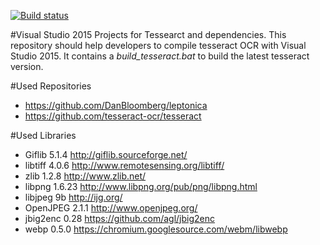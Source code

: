 [![Build status](https://ci.appveyor.com/api/projects/status/nli486fa8syrwb0g?svg=true)](https://ci.appveyor.com/project/peirick/vs2015-tesseract)

#Visual Studio 2015 Projects for Tessearct and dependencies.
This repository should help developers to compile tesseract OCR with Visual Studio 2015. It contains a *build_tesseract.bat* to build the latest tesseract version.

#Used Repositories
* https://github.com/DanBloomberg/leptonica
* https://github.com/tesseract-ocr/tesseract

#Used Libraries
* Giflib 5.1.4  http://giflib.sourceforge.net/
* libtiff 4.0.6  http://www.remotesensing.org/libtiff/
* zlib 1.2.8 http://www.zlib.net/
* libpng 1.6.23  http://www.libpng.org/pub/png/libpng.html
* libjpeg 9b http://ijg.org/
* OpenJPEG 2.1.1 http://www.openjpeg.org/
* jbig2enc 0.28 https://github.com/agl/jbig2enc
* webp 0.5.0 https://chromium.googlesource.com/webm/libwebp
